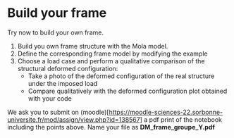 # Build your frame 

Try now to build your own frame. 

1. Build you own frame structure with the Mola model. 
2. Define the corresponding frame model by modifying the example 
3. Choose a load case and perform a qualitative comparison of the structural deformed configuration:
    - Take a photo of the deformed configuration of the real structure under the imposed load
    - Compare qualitatively with the deformed configuration plot obtained with your code

We ask you to submit on (moodle)[https://moodle-sciences-22.sorbonne-universite.fr/mod/assign/view.php?id=138567] 
a pdf print of the notebook including the points above. Name your file as **DM_frame_groupe_Y.pdf**